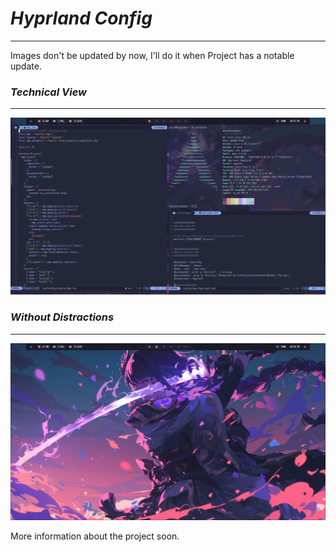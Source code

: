 # ***Hyprland Config***

---

Images don't be updated by now, I'll do it when Project has a notable update.

### ***Technical View***

---

![Hyprland Config](./screenshots/1722477457.png)

### ***Without Distractions***

---

![Hyprland Config](./screenshots/1722477528.png)

More information about the project soon.

